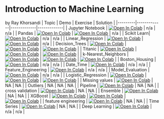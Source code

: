 # Introduction to Machine Learning
by Ray Khorsandi
| Topic | Demo | Exercise | Solution |
|---------|-------------|-------------|-------------|
| Jupyter Notebook | [![Open In Colab](https://colab.research.google.com/assets/colab-badge.svg)](https://colab.research.google.com/github/khorsandi2014/intro_ML/blob/main/Jupyter_demo.ipynb) | n/a | n/a |
| Pandas | [![Open In Colab](https://colab.research.google.com/assets/colab-badge.svg)](https://colab.research.google.com/github/khorsandi2014/intro_ML/blob/main/Pandas_demo.ipynb) | [![Open In Colab](https://colab.research.google.com/assets/colab-badge.svg)](https://colab.research.google.com/github/khorsandi2014/intro_ML/blob/main/Pandas_exercise.ipynb) | n/a |
| Scikit Learn| [![Open In Colab](https://colab.research.google.com/assets/colab-badge.svg)](https://colab.research.google.com/github/khorsandi2014/intro_ML/blob/main/Scikit-learn_demo.ipynb) | n/a | n/a |
| Linear_Regression | [![Open In Colab](https://colab.research.google.com/assets/colab-badge.svg)](https://colab.research.google.com/github/khorsandi2014/intro_ML/blob/main/Linear_Regression_demo.ipynb) | [![Open In Colab](https://colab.research.google.com/assets/colab-badge.svg)](https://colab.research.google.com/github/khorsandi2014/intro_ML/blob/main/Linear_Regression_exercise.ipynb) | n/a |
| Decision_Trees | [![Open In Colab](https://colab.research.google.com/assets/colab-badge.svg)](https://colab.research.google.com/github/khorsandi2014/intro_ML/blob/main/Decision_Trees_demo.ipynb) | [![Open In Colab](https://colab.research.google.com/assets/colab-badge.svg)](https://colab.research.google.com/github/khorsandi2014/intro_ML/blob/main/Decision_Trees_exercise.ipynb) | [![Open In Colab](https://colab.research.google.com/assets/colab-badge.svg)](https://colab.research.google.com/github/khorsandi2014/intro_ML/blob/main/Decision_Trees_Solution.ipynb) |
| Titanic | [![Open In Colab](https://colab.research.google.com/assets/colab-badge.svg)](https://colab.research.google.com/github/khorsandi2014/intro_ML/blob/main/Titanic_Demo%2BExercise.ipynb) | [![Open In Colab](https://colab.research.google.com/assets/colab-badge.svg)](https://colab.research.google.com/github/khorsandi2014/intro_ML/blob/main/Titanic_Survivors_Solution.ipynb) | [![Open In Colab](https://colab.research.google.com/assets/colab-badge.svg)](https://colab.research.google.com/github/khorsandi2014/intro_ML/blob/main/Titanic_Survivors_Solution.ipynb) |
| k-Nearest_Neighbors | [![Open In Colab](https://colab.research.google.com/assets/colab-badge.svg)](https://colab.research.google.com/github/khorsandi2014/intro_ML/blob/main/k-Nearest_Neighbors_demo.ipynb) | [![Open In Colab](https://colab.research.google.com/assets/colab-badge.svg)](https://colab.research.google.com/github/khorsandi2014/intro_ML/blob/main/k-Nearest_Neighbors_exercise.ipynb) | [![Open In Colab](https://colab.research.google.com/assets/colab-badge.svg)](https://colab.research.google.com/github/khorsandi2014/intro_ML/blob/main/k-Nearest_Neighbors_Solution.ipynb) |
| Boston_Housing | [![Open In Colab](https://colab.research.google.com/assets/colab-badge.svg)](https://colab.research.google.com/github/khorsandi2014/intro_ML/blob/main/Boston_Housing_Data_Demo%2BExercise.ipynb) | n/a | n/a |
| Date_Time | [![Open In Colab](https://colab.research.google.com/assets/colab-badge.svg)](https://colab.research.google.com/github/khorsandi2014/intro_ML/blob/main/Date_Time_Handling_demo.ipynb) | n/a | n/a |
| Feature_Engineering | [![Open In Colab](https://colab.research.google.com/assets/colab-badge.svg)](https://colab.research.google.com/github/khorsandi2014/intro_ML/blob/main/Feature_Engineering_Dates_demo.ipynb) | n/a | n/a |
| Model_Evaluation | [![Open In Colab](https://colab.research.google.com/assets/colab-badge.svg)](https://colab.research.google.com/github/khorsandi2014/intro_ML/blob/main/Model_Evaluation_demo.ipynb) | n/a | n/a |
| Logistic_Regression | [![Open In Colab](https://colab.research.google.com/assets/colab-badge.svg)](https://colab.research.google.com/github/khorsandi2014/intro_ML/blob/main/Logistic_Regression_demo.ipynb) | [![Open In Colab](https://colab.research.google.com/assets/colab-badge.svg)](https://colab.research.google.com/github/khorsandi2014/intro_ML/blob/main/Logistic_Regression_exercise.ipynb) | [![Open In Colab](https://colab.research.google.com/assets/colab-badge.svg)](https://colab.research.google.com/github/khorsandi2014/intro_ML/blob/main/Logistic_Regression_Solution.ipynb) |
| Missing values | [![Open In Colab](https://colab.research.google.com/assets/colab-badge.svg)](https://colab.research.google.com/github/khorsandi2014/Intermediate_ML/blob/main/missing-values.ipynb) | NA | NA |
| Outliers | NA | NA | NA |
| Pipeline | [![Open In Colab](https://colab.research.google.com/assets/colab-badge.svg)](https://colab.research.google.com/github/khorsandi2014/Intermediate_ML/blob/main/pipelines.ipynb) | NA | NA |
| cross validation | [![Open In Colab](https://colab.research.google.com/assets/colab-badge.svg)](https://colab.research.google.com/github/khorsandi2014/Intermediate_ML/blob/main/cross-validation.ipynb) | NA | NA |
| Ensemble | [![Open In Colab](https://colab.research.google.com/assets/colab-badge.svg)](https://colab.research.google.com/github/khorsandi2014/Intermediate_ML/blob/main/ensembling-stacking-in-python.ipynb) | NA | NA |
| XGBoost | [![Open In Colab](https://colab.research.google.com/assets/colab-badge.svg)](https://colab.research.google.com/github/khorsandi2014/Intermediate_ML/blob/main/xgboost_demo.ipynb) | [![Open In Colab](https://colab.research.google.com/assets/colab-badge.svg)](https://colab.research.google.com/github/khorsandi2014/Intermediate_ML/blob/main/xgboost_kaggle_solution.ipynb) | [![Open In Colab](https://colab.research.google.com/assets/colab-badge.svg)](https://colab.research.google.com/github/khorsandi2014/Intermediate_ML/blob/main/xgboost_kaggle.ipynb) |
| feature engineering | [![Open In Colab](https://colab.research.google.com/assets/colab-badge.svg)](https://colab.research.google.com/github/khorsandi2014/Intermediate_ML/blob/main/what-is-feature-engineering.ipynb) | NA | NA |
| Time Series | [![Open In Colab](https://colab.research.google.com/assets/colab-badge.svg)](https://colab.research.google.com/github/khorsandi2014/Intermediate_ML/blob/main/time-series/Time_series_demo.ipynb) | NA | NA |
| Deep Learning | [![Open In Colab](https://colab.research.google.com/assets/colab-badge.svg)](https://colab.research.google.com/github/pytorch/tutorials/blob/gh-pages/_downloads/c30c1dcf2bc20119bcda7e734ce0eb42/quickstart_tutorial.ipynb) |  n/a | n/a |

